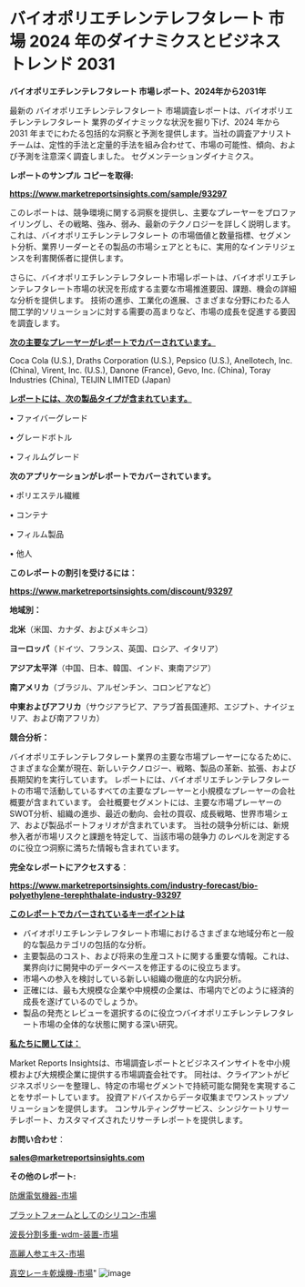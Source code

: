# バイオポリエチレンテレフタレート 市場 2024 年のダイナミクスとビジネストレンド 2031

<strong>バイオポリエチレンテレフタレート 市場レポート、2024年から2031年</strong>

最新の バイオポリエチレンテレフタレート 市場調査レポートは、バイオポリエチレンテレフタレート 業界のダイナミックな状況を掘り下げ、2024 年から 2031 年までにわたる包括的な洞察と予測を提供します。当社の調査アナリスト チームは、定性的手法と定量的手法を組み合わせて、市場の可能性、傾向、および予測を注意深く調査しました。 セグメンテーションダイナミクス。



<strong>レポートのサンプル コピーを取得:</strong> <a href=https://www.marketreportsinsights.com/sample/93297>

<strong><u>https://www.marketreportsinsights.com/sample/93297</u></strong></a>

このレポートは、競争環境に関する洞察を提供し、主要なプレーヤーをプロファイリングし、その戦略、強み、弱み、最新のテクノロジーを詳しく説明します。 これは、バイオポリエチレンテレフタレート の市場価値と数量指標、セグメント分析、業界リーダーとその製品の市場シェアとともに、実用的なインテリジェンスを利害関係者に提供します。

さらに、バイオポリエチレンテレフタレート市場レポートは、バイオポリエチレンテレフタレート市場の状況を形成する主要な市場推進要因、課題、機会の詳細な分析を提供します。 技術の進歩、工業化の進展、さまざまな分野にわたる人間工学的ソリューションに対する需要の高まりなど、市場の成長を促進する要因を調査します。



<strong><u>次の主要なプレーヤーがレポートでカバーされています。</u></strong>

Coca Cola (U.S.), Draths Corporation (U.S.), Pepsico (U.S.), Anellotech, Inc. (China), Virent, Inc. (U.S.), Danone (France), Gevo, Inc. (China), Toray Industries (China), TEIJIN LIMITED (Japan)



<strong><u><b>レポートには、次の製品タイプが含まれています。</b></u></strong>

• ファイバーグレード

• グレードボトル

• フィルムグレード



<strong><b>次のアプリケーションがレポートでカバーされています。</b></strong>

• ポリエステル繊維

• コンテナ

• フィルム製品

• 他人



<strong><b>このレポートの割引を受けるには：</b></strong><a href=https://www.marketreportsinsights.com/discount/93297>

<strong><u>https://www.marketreportsinsights.com/discount/93297</u></strong></a>



<strong>地域別：</strong>



<strong>北米</strong>（米国、カナダ、およびメキシコ）



<strong>ヨーロッパ</strong>（ドイツ、フランス、英国、ロシア、イタリア）



<strong>アジア太平洋</strong>（中国、日本、韓国、インド、東南アジア）



<strong>南アメリカ</strong>（ブラジル、アルゼンチン、コロンビアなど）



<strong>中東およびアフリカ</strong>（サウジアラビア、アラブ首長国連邦、エジプト、ナイジェリア、および南アフリカ）



<strong>競合分析：</strong>

バイオポリエチレンテレフタレート業界の主要な市場プレーヤーになるために、さまざまな企業が現在、新しいテクノロジー、戦略、製品の革新、拡張、および長期契約を実行しています。 レポートには、バイオポリエチレンテレフタレートの市場で活動しているすべての主要なプレーヤーと小規模なプレーヤーの会社概要が含まれています。 会社概要セグメントには、主要な市場プレーヤーのSWOT分析、組織の進歩、最近の動向、会社の買収、成長戦略、世界市場シェア、および製品ポートフォリオが含まれています。 当社の競争分析には、新規参入者が市場リスクと課題を特定して、当該市場の競争力 のレベルを測定するのに役立つ洞察に満ちた情報も含まれています。



<strong>完全なレポートにアクセスする</strong>：

<a href=https://www.marketreportsinsights.com/industry-forecast/bio-polyethylene-terephthalate-industry-93297>

<strong><u>https://www.marketreportsinsights.com/industry-forecast/bio-polyethylene-terephthalate-industry-93297</u></strong></a>



<strong><u><b>このレポートでカバーされているキーポイントは</b></u></strong>
<ul>
  <li>バイオポリエチレンテレフタレート市場におけるさまざまな地域分布と一般的な製品カテゴリの包括的な分析。</li>
  <li>主要製品のコスト、および将来の生産コストに関する重要な情報。これは、業界向けに開発中のデータベースを修正するのに役立ちます。</li>
  <li>市場への参入を検討している新しい組織の徹底的な内訳分析。</li>
  <li>正確には、最も大規模な企業や中規模の企業は、市場内でどのように経済的成長を遂げているのでしょうか。</li>
  <li>製品の発売とレビューを選択するのに役立つバイオポリエチレンテレフタレート市場の全体的な状態に関する深い研究。</li>
</ul>


<strong><u><b>私たちに関しては：</b></u></strong>

Market Reports Insightsは、市場調査レポートとビジネスインサイトを中小規模および大規模企業に提供する市場調査会社です。 同社は、クライアントがビジネスポリシーを整理し、特定の市場セグメントで持続可能な開発を実現することをサポートしています。 投資アドバイスからデータ収集までワンストップソリューションを提供します。 コンサルティングサービス、シンジケートリサーチレポート、カスタマイズされたリサーチレポートを提供します。



<strong><b>お問い合わせ</b></strong>：

<a href=mailto:sales@marketreportsinsights.com>

<strong><u>sales@marketreportsinsights.com</u></strong></a>



<strong>その他のレポート:</strong>

<a href=https://www.linkedin.com/pulse/防爆電気機器-市場-2023-競争分析と事業成長-2030-pr-news-hub-smykf/>防爆電気機器-市場</a>

<a href=https://www.linkedin.com/pulse/プラットフォームとしてのシリコン-市場-2023-年のダイナミクスとビジネストレンド-bzaof/>プラットフォームとしてのシリコン-市場</a>

<a href=https://www.linkedin.com/pulse/波長分割多重-wdm-装置-市場-2023-推進要因と成長機会-2030-mavif/>波長分割多重-wdm-装置-市場</a>

<a href=https://www.linkedin.com/pulse/高麗人参エキス-市場-2023-推進要因と成長機会-2030-analytics-achievers-24-analysis-bla7c/>高麗人参エキス-市場</a>

<a href=https://www.linkedin.com/pulse/真空レーキ乾燥機-市場-2023-推進要因と成長機会-2030-trend-tracking-toolbox-24-analysis-qijmf/>真空レーキ乾燥機-市場</a>"
![image](https://github.com/gayatriri2/Market-Trends/assets/166717496/810fa6e0-56c3-4b7b-a8b3-1016fcf3fe6a)
